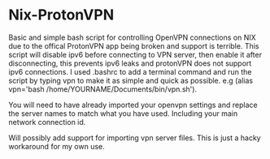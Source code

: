 # Nix-ProtonVPN

Basic and simple bash script for controlling OpenVPN connections on NIX due to the offical ProtonVPN app being broken and support is terrible. This script will disable ipv6 before connecting to VPN server, then enable it after disconnecting, this prevents ipv6 leaks and protonVPN does not support ipv6 connections. I used .bashrc to add a terminal command and run the script by typing vpn to make it as simple and quick as possible. e.g (alias vpn='bash /home/YOURNAME/Documents/bin/vpn.sh').

You will need to have already imported your openvpn settings and replace the server names to match what you have used. Including your main network connection id.

Will possibly add support for importing vpn server files. This is just a hacky workaround for my own use.
